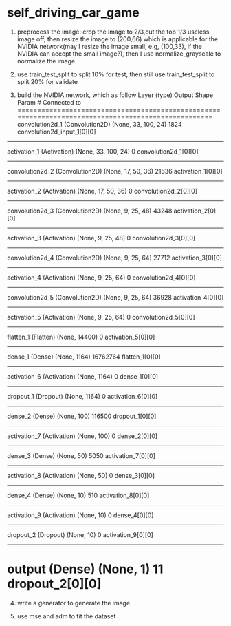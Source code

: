 # self_driving_car_game
1. preprocess the image: crop the image to 2/3,cut the top 1/3 useless image off, then resize the image to (200,66) which is applicable for the NVIDIA network(may I resize the image small, e.g, (100,33), if the NVIDIA can  accept the small image?), then I use normalize_grayscale to normalize the image.

2. use train_test_split to split 10% for test, then still use train_test_split to split 20% for validate

3. build the NVIDIA network, which as follow
Layer (type)                     Output Shape          Param #     Connected to                     
====================================================================================================
convolution2d_1 (Convolution2D)  (None, 33, 100, 24)   1824        convolution2d_input_1[0][0]      
____________________________________________________________________________________________________
activation_1 (Activation)        (None, 33, 100, 24)   0           convolution2d_1[0][0]            
____________________________________________________________________________________________________
convolution2d_2 (Convolution2D)  (None, 17, 50, 36)    21636       activation_1[0][0]               
____________________________________________________________________________________________________
activation_2 (Activation)        (None, 17, 50, 36)    0           convolution2d_2[0][0]            
____________________________________________________________________________________________________
convolution2d_3 (Convolution2D)  (None, 9, 25, 48)     43248       activation_2[0][0]               
____________________________________________________________________________________________________
activation_3 (Activation)        (None, 9, 25, 48)     0           convolution2d_3[0][0]            
____________________________________________________________________________________________________
convolution2d_4 (Convolution2D)  (None, 9, 25, 64)     27712       activation_3[0][0]               
____________________________________________________________________________________________________
activation_4 (Activation)        (None, 9, 25, 64)     0           convolution2d_4[0][0]            
____________________________________________________________________________________________________
convolution2d_5 (Convolution2D)  (None, 9, 25, 64)     36928       activation_4[0][0]               
____________________________________________________________________________________________________
activation_5 (Activation)        (None, 9, 25, 64)     0           convolution2d_5[0][0]            
____________________________________________________________________________________________________
flatten_1 (Flatten)              (None, 14400)         0           activation_5[0][0]               
____________________________________________________________________________________________________
dense_1 (Dense)                  (None, 1164)          16762764    flatten_1[0][0]                  
____________________________________________________________________________________________________
activation_6 (Activation)        (None, 1164)          0           dense_1[0][0]                    
____________________________________________________________________________________________________
dropout_1 (Dropout)              (None, 1164)          0           activation_6[0][0]               
____________________________________________________________________________________________________
dense_2 (Dense)                  (None, 100)           116500      dropout_1[0][0]                  
____________________________________________________________________________________________________
activation_7 (Activation)        (None, 100)           0           dense_2[0][0]                    
____________________________________________________________________________________________________
dense_3 (Dense)                  (None, 50)            5050        activation_7[0][0]               
____________________________________________________________________________________________________
activation_8 (Activation)        (None, 50)            0           dense_3[0][0]                    
____________________________________________________________________________________________________
dense_4 (Dense)                  (None, 10)            510         activation_8[0][0]               
____________________________________________________________________________________________________
activation_9 (Activation)        (None, 10)            0           dense_4[0][0]                    
____________________________________________________________________________________________________
dropout_2 (Dropout)              (None, 10)            0           activation_9[0][0]               
____________________________________________________________________________________________________
output (Dense)                   (None, 1)             11          dropout_2[0][0]                  
====================================================================================================

4. write a generator to generate the image

5. use mse and adm to fit the dataset



